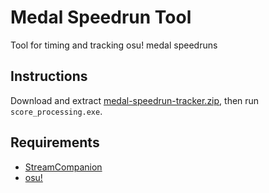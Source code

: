 # Medal Speedrun Tool
Tool for timing and tracking osu! medal speedruns

## Instructions
Download and extract [medal-speedrun-tracker.zip](https://github.com/yanda-dy/medal-speedrun-tool/releases/tag/preview), then run `score_processing.exe`.

## Requirements
- [StreamCompanion](https://github.com/Piotrekol/StreamCompanion)
- [osu!](https://osu.ppy.sh/home/download)